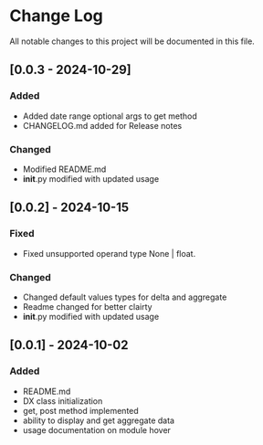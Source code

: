 # Change Log
All notable changes to this project will be documented in this file.

## [0.0.3 - 2024-10-29]

### Added
- Added date range optional args to get method
- CHANGELOG.md added for Release notes

### Changed 
- Modified README.md 
- __init__.py modified with updated usage

## [0.0.2] - 2024-10-15

### Fixed
- Fixed unsupported operand type None | float.

### Changed
- Changed default values types for delta and aggregate
- Readme changed for better clairty
- __init__.py modified with updated usage

## [0.0.1] - 2024-10-02

### Added
- README.md
- DX class initialization
- get, post method implemented
- ability to display and get aggregate data
- usage documentation on module hover


